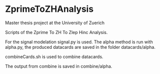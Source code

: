 # ZprimeToZHAnalysis
Master thesis project at the University of Zuerich

Scripts of the Zprime To ZH To Zlep Hinc Analysis.

For the signal modelation signal.py is used.
The alpha method is run with alpha.py, the produced datacards are saved in the folder datacards/alpha.

combineCards.sh is used to combine datacards.

The output from combine is saved in combine/alpha.
